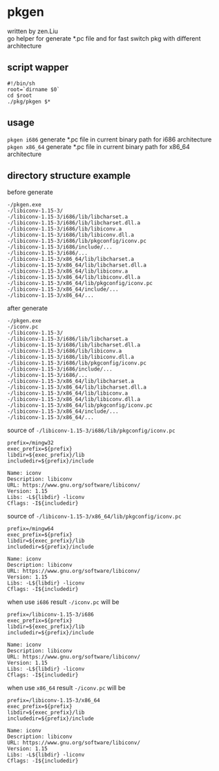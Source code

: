 # pkgen 
written by zen.Liu  
go helper for generate *.pc file and for fast switch pkg with different architecture
## script wapper
```shell
#!/bin/sh
root=`dirname $0`
cd $root
./pkg/pkgen $*
```
## usage
`pkgen i686` generate *.pc file in current binary path for i686 architecture  
`pkgen x86_64` generate *.pc file in current binary path for x86_64 architecture
## directory structure example
before generate
```
-/pkgen.exe
-/libiconv-1.15-3/
-/libiconv-1.15-3/i686/lib/libcharset.a
-/libiconv-1.15-3/i686/lib/libcharset.dll.a
-/libiconv-1.15-3/i686/lib/libiconv.a
-/libiconv-1.15-3/i686/lib/libiconv.dll.a
-/libiconv-1.15-3/i686/lib/pkgconfig/iconv.pc
-/libiconv-1.15-3/i686/include/...
-/libiconv-1.15-3/i686/...
-/libiconv-1.15-3/x86_64/lib/libcharset.a
-/libiconv-1.15-3/x86_64/lib/libcharset.dll.a
-/libiconv-1.15-3/x86_64/lib/libiconv.a
-/libiconv-1.15-3/x86_64/lib/libiconv.dll.a
-/libiconv-1.15-3/x86_64/lib/pkgconfig/iconv.pc
-/libiconv-1.15-3/x86_64/include/...
-/libiconv-1.15-3/x86_64/...
```
after generate
```
-/pkgen.exe
-/iconv.pc
-/libiconv-1.15-3/
-/libiconv-1.15-3/i686/lib/libcharset.a
-/libiconv-1.15-3/i686/lib/libcharset.dll.a
-/libiconv-1.15-3/i686/lib/libiconv.a
-/libiconv-1.15-3/i686/lib/libiconv.dll.a
-/libiconv-1.15-3/i686/lib/pkgconfig/iconv.pc
-/libiconv-1.15-3/i686/include/...
-/libiconv-1.15-3/i686/...
-/libiconv-1.15-3/x86_64/lib/libcharset.a
-/libiconv-1.15-3/x86_64/lib/libcharset.dll.a
-/libiconv-1.15-3/x86_64/lib/libiconv.a
-/libiconv-1.15-3/x86_64/lib/libiconv.dll.a
-/libiconv-1.15-3/x86_64/lib/pkgconfig/iconv.pc
-/libiconv-1.15-3/x86_64/include/...
-/libiconv-1.15-3/x86_64/...
```
source of `-/libiconv-1.15-3/i686/lib/pkgconfig/iconv.pc`
```
prefix=/mingw32
exec_prefix=${prefix}
libdir=${exec_prefix}/lib
includedir=${prefix}/include

Name: iconv
Description: libiconv
URL: https://www.gnu.org/software/libiconv/
Version: 1.15
Libs: -L${libdir} -liconv
Cflags: -I${includedir}
```
source of `-/libiconv-1.15-3/x86_64/lib/pkgconfig/iconv.pc`
```
prefix=/mingw64
exec_prefix=${prefix}
libdir=${exec_prefix}/lib
includedir=${prefix}/include

Name: iconv
Description: libiconv
URL: https://www.gnu.org/software/libiconv/
Version: 1.15
Libs: -L${libdir} -liconv
Cflags: -I${includedir}
```
when use `i686` result `-/iconv.pc` will be
```
prefix=/libiconv-1.15-3/i686
exec_prefix=${prefix}
libdir=${exec_prefix}/lib
includedir=${prefix}/include

Name: iconv
Description: libiconv
URL: https://www.gnu.org/software/libiconv/
Version: 1.15
Libs: -L${libdir} -liconv
Cflags: -I${includedir}
```
when use `x86_64` result `-/iconv.pc` will be
```
prefix=/libiconv-1.15-3/x86_64
exec_prefix=${prefix}
libdir=${exec_prefix}/lib
includedir=${prefix}/include

Name: iconv
Description: libiconv
URL: https://www.gnu.org/software/libiconv/
Version: 1.15
Libs: -L${libdir} -liconv
Cflags: -I${includedir}
```

